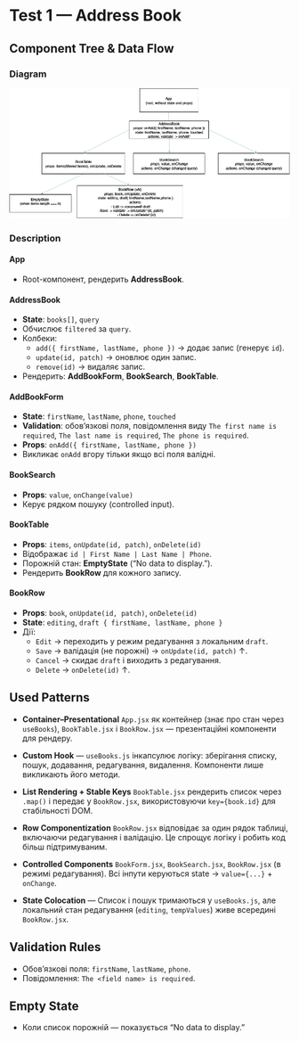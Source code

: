 # Test 1 — Address Book

## Component Tree & Data Flow

### Diagram
![Component Tree Diagram](src/assets/diagram-address-book.drawio.png)

### Description

#### App
- Root-компонент, рендерить **AddressBook**.

#### AddressBook
- **State**: `books[]`, `query`
- Обчислює `filtered` за `query`.
- Колбеки:
  - `add({ firstName, lastName, phone })` → додає запис (генерує `id`).
  - `update(id, patch)` → оновлює один запис.
  - `remove(id)` → видаляє запис.
- Рендерить: **AddBookForm**, **BookSearch**, **BookTable**.

#### AddBookForm
- **State**: `firstName`, `lastName`, `phone`, `touched`
- **Validation**: обов’язкові поля, повідомлення виду
  `The first name is required`, `The last name is required`, `The phone is required`.
- **Props**: `onAdd({ firstName, lastName, phone })`
- Викликає `onAdd` вгору тільки якщо всі поля валідні.

#### BookSearch
- **Props**: `value`, `onChange(value)`
- Керує рядком пошуку (controlled input).

#### BookTable
- **Props**: `items`, `onUpdate(id, patch)`, `onDelete(id)`
- Відображає `id | First Name | Last Name | Phone`.
- Порожній стан: **EmptyState** (“No data to display.”).
- Рендерить **BookRow** для кожного запису.

#### BookRow
- **Props**: `book`, `onUpdate(id, patch)`, `onDelete(id)`
- **State**: `editing`, `draft { firstName, lastName, phone }`
- Дії:
  - `Edit` → переходить у режим редагування з локальним `draft`.
  - `Save` → валідація (не порожні) → `onUpdate(id, patch)` ↑.
  - `Cancel` → скидає `draft` і виходить з редагування.
  - `Delete` → `onDelete(id)` ↑.

## Used Patterns

- **Container–Presentational**
  `App.jsx` як контейнер (знає про стан через `useBooks`),
  `BookTable.jsx` і `BookRow.jsx` — презентаційні компоненти для рендеру.

- **Custom Hook** —
  `useBooks.js` інкапсулює логіку: зберігання списку, пошук, додавання, редагування, видалення.
  Компоненти лише викликають його методи.

- **List Rendering + Stable Keys**
  `BookTable.jsx` рендерить список через `.map()` і передає у `BookRow.jsx`,
  використовуючи `key={book.id}` для стабільності DOM.

- **Row Componentization**
  `BookRow.jsx` відповідає за один рядок таблиці, включаючи редагування і валідацію.
  Це спрощує логіку і робить код більш підтримуваним.

- **Controlled Components**
  `BookForm.jsx`, `BookSearch.jsx`, `BookRow.jsx` (в режимі редагування).
  Всі інпути керуються state → `value={...}` + `onChange`.

- **State Colocation** —
  Список і пошук тримаються у `useBooks.js`,
  але локальний стан редагування (`editing`, `tempValues`) живе всередині `BookRow.jsx`.


## Validation Rules
- Обов’язкові поля: `firstName`, `lastName`, `phone`.
- Повідомлення: `The <field name> is required`.

## Empty State
- Коли список порожній — показується “No data to display.”
